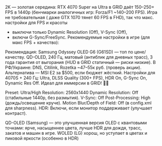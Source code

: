 2K — золотая середина: RTX 4070 Super на Ultra в GRID даёт 150–250+ FPS в 1440p 
(бенчмарки аналогичных игр: Forza/F1 ~140–200 FPS). Игра не требовательная (
даже GTX 1070 тянет 60 FPS в FHD), так что макс. настройки для FPS и красоты 
- выключи только Dynamic Resolution (Off), V-Sync (Off), 
- включи G-Sync/FreeSync.
Рекомендуемые настройки в игре (для макс FPS + качество):



Рекомендация: Samsung Odyssey OLED G6 (G61SD) — топ по цене/качеству. 
QD-OLED, 240 Гц, матовый (антиблик для дневных трасс), 3 года гарантия от выгорания (HUD в GRID статичный — риски низкие). 
В РФ/Украине: DNS, Citilink, Rozetka ~47–55к руб. (проверь акции). Альтернатива — MSI E2 за $500, если бюджет жёсткий.
Настройки для 4070S + 240 Гц: Ultra, DLSS Quality (300+ FPS), HDR On, G-Sync On, Dynamic Res Off. Идеал для иммерсии в GRID! 🚗💨


Preset: Ultra/High
Resolution: 2560x1440
Dynamic Resolution: Off (стабильные 1440p, без размытия).
V-Sync: Off
Post-Processing: High (дождь/освещение круче).
Motion Blur/Depth of Field: Off (в config.xml для sharpness).
HDR: Включи, если монитор поддерживает (улучшает контраст).






QD-OLED (Samsung) — это улучшенная версия OLED с квантовыми точками: ярче, насыщеннее цвета, лучше HDR для дождя, трасс, 
закатов и машин в игре. WOLED (LG) хорош, но уступает в цветах и пиковой яркости (особенно в HDR)